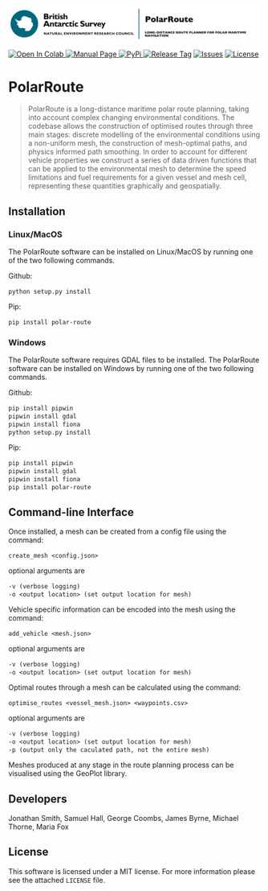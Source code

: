 ![](logo.jpg)

<a href="https://antarctica.github.io/PolarRoute/"><img src="https://colab.research.google.com/assets/colab-badge.svg" alt="Open In Colab" alt="Colab">
<a href="https://antarctica.github.io/PolarRoute/"><img src="https://img.shields.io/badge/Manual%20-github.io%2FPolarRoute%2F-red" alt="Manual Page">
<a href="https://pypi.org/project/polar-route/"><img src="https://img.shields.io/pypi/v/polar-route" alt="PyPi">
<a href="https://github.com/antarctica/PolarRoute/tags"><img src="https://img.shields.io/github/v/tag/antarctica/PolarRoute" alt="Release Tag"></a>
<a href="https://github.com/antarctica/PolarRoute/issues"><img src="https://img.shields.io/github/issues/antarctica/PolarRoute" alt="Issues"></a>
<a href="https://github.com/antarctica/PolarRoute/blob/main/LICENSE"><img src="https://img.shields.io/github/license/antarctica/PolarRoute" alt="License"></a>

# PolarRoute
> PolarRoute is a long-distance maritime polar route planning, taking into account complex changing environmental conditions. The codebase allows the construction of optimised routes through three main stages: discrete modelling of the environmental conditions using a non-uniform mesh, the construction of mesh-optimal paths, and physics informed path smoothing. In order to account for different vehicle properties we construct a series of data driven functions that can be applied to the environmental mesh to determine the speed limitations and fuel requirements for a given vessel and mesh cell, representing these quantities graphically and geospatially.



## Installation
### Linux/MacOS
 The PolarRoute software can be installed on Linux/MacOS by running one of the two following commands.

 Github:
 ```
 python setup.py install
 ```

 Pip: 
 ```
 pip install polar-route
 ```

 ### Windows
 The PolarRoute software requires GDAL files to be installed. The PolarRoute software can be installed on Windows by running one of the two following commands.

 Github:
 ```
 pip install pipwin
 pipwin install gdal
 pipwin install fiona
 python setup.py install
 ```

 Pip: 
 ```
 pip install pipwin
 pipwin install gdal
 pipwin install fiona
 pip install polar-route
 ```

## Command-line Interface
Once installed, a mesh can be created from a config file using the command:
```
create_mesh <config.json>
```
optional arguments are
```
-v (verbose logging)
-o <output location> (set output location for mesh)
```

Vehicle specific information can be encoded into the mesh using
the command:
```
add_vehicle <mesh.json>
```
optional arguments are
```
-v (verbose logging)
-o <output location> (set output location for mesh)
```

Optimal routes through a mesh can be calculated using the command:
```
optimise_routes <vessel_mesh.json> <waypoints.csv>
```
optional arguments are
```
-v (verbose logging)
-o <output location> (set output location for mesh)
-p (output only the caculated path, not the entire mesh)
```

Meshes produced at any stage in the route planning process can be visualised using the GeoPlot library.

## Developers
Jonathan Smith, Samuel Hall, George Coombs, James Byrne,  Michael Thorne, Maria Fox

## License
This software is licensed under a MIT license. For more information please see the attached  ``LICENSE`` file.

[version]: https://img.shields.io/PolarRoute/v/datadog-metrics.svg?style=flat-square
[downloads]: https://img.shields.io/PolarRoute/dm/datadog-metrics.svg?style=flat-square
